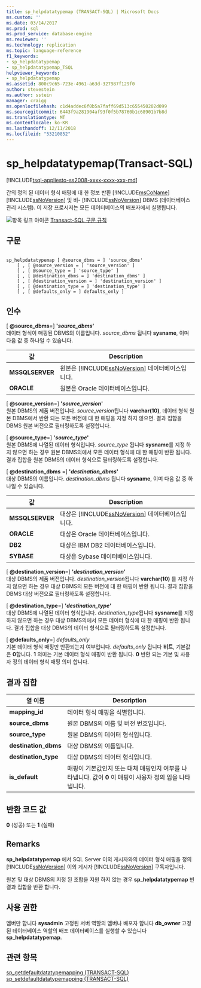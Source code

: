 ```yaml
---
title: sp_helpdatatypemap (TRANSACT-SQL) | Microsoft Docs
ms.custom: ''
ms.date: 03/14/2017
ms.prod: sql
ms.prod_service: database-engine
ms.reviewer: ''
ms.technology: replication
ms.topic: language-reference
f1_keywords:
- sp_helpdatatypemap
- sp_helpdatatypemap_TSQL
helpviewer_keywords:
- sp_helpdatatypemap
ms.assetid: 800c9c65-723e-4961-a63d-327987f129f0
author: stevestein
ms.author: sstein
manager: craigg
ms.openlocfilehash: c1d4addec6f0b5a7faff69d513c655450202d099
ms.sourcegitcommit: 6443f9a281904af93f0f5b78760b1c68901b7b8d
ms.translationtype: MT
ms.contentlocale: ko-KR
ms.lasthandoff: 12/11/2018
ms.locfileid: "53210852"
---
```

# <a name="sphelpdatatypemap-transact-sql"></a>sp_helpdatatypemap(Transact-SQL)
[!INCLUDE[tsql-appliesto-ss2008-xxxx-xxxx-xxx-md](../../includes/tsql-appliesto-ss2008-xxxx-xxxx-xxx-md.md)]

  간의 정의 된 데이터 형식 매핑에 대 한 정보 반환 [!INCLUDE[msCoName](../../includes/msconame-md.md)] [!INCLUDE[ssNoVersion](../../includes/ssnoversion-md.md)] 및 비- [!INCLUDE[ssNoVersion](../../includes/ssnoversion-md.md)] DBMS (데이터베이스 관리 시스템). 이 저장 프로시저는 모든 데이터베이스의 배포자에서 실행됩니다.  
  
 ![항목 링크 아이콘](../../database-engine/configure-windows/media/topic-link.gif "항목 링크 아이콘") [Transact-SQL 구문 규칙](../../t-sql/language-elements/transact-sql-syntax-conventions-transact-sql.md)  
  
## <a name="syntax"></a>구문  
  
```  
  
sp_helpdatatypemap [ @source_dbms = ] 'source_dbms'   
    [ , [ @source_version = ] 'source_version' ]  
    [ , [ @source_type = ] 'source_type' ]   
    [ , [ @destination_dbms = ] 'destination_dbms' ]  
    [ , [ @destination_version = ] 'destination_version' ]  
    [ , [ @destination_type = ] 'destination_type' ]  
    [ , [ @defaults_only = ] defaults_only ]  
```  
  
## <a name="arguments"></a>인수  
 [ **@source_dbms**=] **'***source_dbms***'**  
 데이터 형식이 매핑된 DBMS의 이름입니다. *source_dbms* 됩니다 **sysname**, 이며 다음 값 중 하나일 수 있습니다.  
  
|값|Description|  
|-----------|-----------------|  
|**MSSQLSERVER**|원본은 [!INCLUDE[ssNoVersion](../../includes/ssnoversion-md.md)] 데이터베이스입니다.|  
|**ORACLE**|원본은 Oracle 데이터베이스입니다.|  
  
 [ **@source_version**=] **'***source_version***'**  
 원본 DBMS의 제품 버전입니다. *source_version*됩니다 **varchar(10)**, 데이터 형식 원본 DBMS에서 반환 되는 모든 버전에 대 한 매핑을 지정 하지 않으면. 결과 집합을 DBMS 원본 버전으로 필터링하도록 설정합니다.  
  
 [ **@source_type**=] **'***source_type***'**  
 원본 DBMS에 나열된 데이터 형식입니다. *source_type* 됩니다 **sysname**를 지정 하지 않으면 하는 경우 원본 DBMS의에서 모든 데이터 형식에 대 한 매핑이 반환 됩니다. 결과 집합을 원본 DBMS의 데이터 형식으로 필터링하도록 설정합니다.  
  
 [ **@destination_dbms** =] **'***destination_dbms***'**  
 대상 DBMS의 이름입니다. *destination_dbms* 됩니다 **sysname**, 이며 다음 값 중 하나일 수 있습니다.  
  
|값|Description|  
|-----------|-----------------|  
|**MSSQLSERVER**|대상은 [!INCLUDE[ssNoVersion](../../includes/ssnoversion-md.md)] 데이터베이스입니다.|  
|**ORACLE**|대상은 Oracle 데이터베이스입니다.|  
|**DB2**|대상은 IBM DB2 데이터베이스입니다.|  
|**SYBASE**|대상은 Sybase 데이터베이스입니다.|  
  
 [ **@destination_version**=] **'***destination_version***'**  
 대상 DBMS의 제품 버전입니다. *destination_version*됩니다 **varchar(10)** 를 지정 하지 않으면 하는 경우 대상 DBMS의 모든 버전에 대 한 매핑이 반환 됩니다. 결과 집합을 DBMS 대상 버전으로 필터링하도록 설정합니다.  
  
 [ **@destination_type**=] **'***destination_type***'**  
 대상 DBMS에 나열된 데이터 형식입니다. *destination_type*됩니다 **sysname**를 지정 하지 않으면 하는 경우 대상 DBMS의에서 모든 데이터 형식에 대 한 매핑이 반환 됩니다. 결과 집합을 대상 DBMS의 데이터 형식으로 필터링하도록 설정합니다.  
  
 [ **@defaults_only**=] *defaults_only*  
 기본 데이터 형식 매핑만 반환되는지 여부입니다. *defaults_only* 됩니다 **비트**, 기본값은 **0**합니다. **1** 의미는 기본 데이터 형식 매핑이 반환 됩니다. **0** 반환 되는 기본 및 사용자 정의 데이터 형식 매핑 의미 합니다.  
  
## <a name="result-sets"></a>결과 집합  
  
|열 이름|Description|  
|-----------------|-----------------|  
|**mapping_id**|데이터 형식 매핑을 식별합니다.|  
|**source_dbms**|원본 DBMS의 이름 및 버전 번호입니다.|  
|**source_type**|원본 DBMS의 데이터 형식입니다.|  
|**destination_dbms**|대상 DBMS의 이름입니다.|  
|**destination_type**|대상 DBMS의 데이터 형식입니다.|  
|**is_default**|매핑이 기본값인지 또는 대체 매핑인지 여부를 나타냅니다. 값이 **0** 이 매핑이 사용자 정의 임을 나타냅니다.|  
  
## <a name="return-code-values"></a>반환 코드 값  
 **0** (성공) 또는 **1** (실패)  
  
## <a name="remarks"></a>Remarks  
 **sp_helpdatatypemap** 에서 SQL Server 이외 게시자와의 데이터 형식 매핑을 정의 [!INCLUDE[ssNoVersion](../../includes/ssnoversion-md.md)] 이외 게시자 [!INCLUDE[ssNoVersion](../../includes/ssnoversion-md.md)] 구독자입니다.  
  
 원본 및 대상 DBMS의 지정 된 조합을 지원 하지 않는 경우 **sp_helpdatatypemap** 빈 결과 집합을 반환 합니다.  
  
## <a name="permissions"></a>사용 권한  
 멤버만 합니다 **sysadmin** 고정된 서버 역할의 멤버나 배포자 합니다 **db_owner** 고정된 데이터베이스 역할의 배포 데이터베이스를 실행할 수 있습니다 **sp_helpdatatypemap**.  
  
## <a name="see-also"></a>관련 항목  
 [sp_getdefaultdatatypemapping &#40;TRANSACT-SQL&#41;](../../relational-databases/system-stored-procedures/sp-getdefaultdatatypemapping-transact-sql.md)   
 [sp_setdefaultdatatypemapping &#40;TRANSACT-SQL&#41;](../../relational-databases/system-stored-procedures/sp-setdefaultdatatypemapping-transact-sql.md)  
  
  
